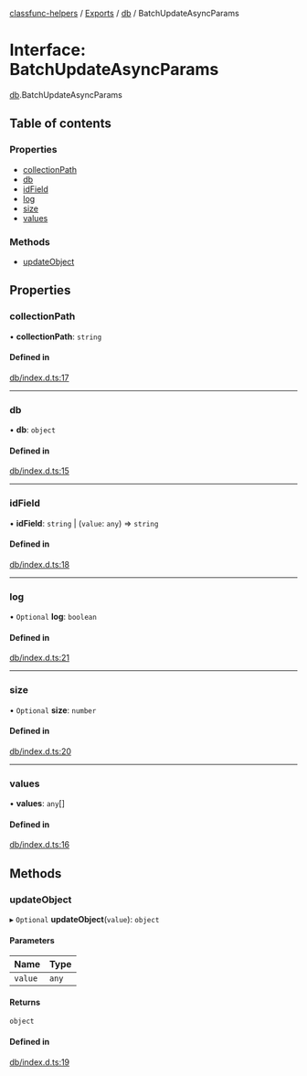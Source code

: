 [classfunc-helpers](../README.md) / [Exports](../modules.md) / [db](../modules/db.md) / BatchUpdateAsyncParams

# Interface: BatchUpdateAsyncParams

[db](../modules/db.md).BatchUpdateAsyncParams

## Table of contents

### Properties

- [collectionPath](db.BatchUpdateAsyncParams.md#collectionpath)
- [db](db.BatchUpdateAsyncParams.md#db)
- [idField](db.BatchUpdateAsyncParams.md#idfield)
- [log](db.BatchUpdateAsyncParams.md#log)
- [size](db.BatchUpdateAsyncParams.md#size)
- [values](db.BatchUpdateAsyncParams.md#values)

### Methods

- [updateObject](db.BatchUpdateAsyncParams.md#updateobject)

## Properties

### collectionPath

• **collectionPath**: `string`

#### Defined in

[db/index.d.ts:17](https://github.com/ClassFunc/classfunc-helpers/blob/b9fd5ec/db/index.d.ts#L17)

___

### db

• **db**: `object`

#### Defined in

[db/index.d.ts:15](https://github.com/ClassFunc/classfunc-helpers/blob/b9fd5ec/db/index.d.ts#L15)

___

### idField

• **idField**: `string` \| (`value`: `any`) => `string`

#### Defined in

[db/index.d.ts:18](https://github.com/ClassFunc/classfunc-helpers/blob/b9fd5ec/db/index.d.ts#L18)

___

### log

• `Optional` **log**: `boolean`

#### Defined in

[db/index.d.ts:21](https://github.com/ClassFunc/classfunc-helpers/blob/b9fd5ec/db/index.d.ts#L21)

___

### size

• `Optional` **size**: `number`

#### Defined in

[db/index.d.ts:20](https://github.com/ClassFunc/classfunc-helpers/blob/b9fd5ec/db/index.d.ts#L20)

___

### values

• **values**: `any`[]

#### Defined in

[db/index.d.ts:16](https://github.com/ClassFunc/classfunc-helpers/blob/b9fd5ec/db/index.d.ts#L16)

## Methods

### updateObject

▸ `Optional` **updateObject**(`value`): `object`

#### Parameters

| Name | Type |
| :------ | :------ |
| `value` | `any` |

#### Returns

`object`

#### Defined in

[db/index.d.ts:19](https://github.com/ClassFunc/classfunc-helpers/blob/b9fd5ec/db/index.d.ts#L19)
